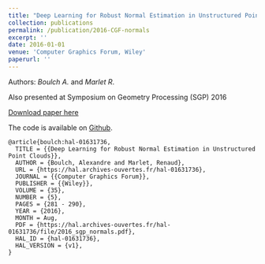 ```yaml
---
title: "Deep Learning for Robust Normal Estimation in Unstructured Point Clouds"
collection: publications
permalink: /publication/2016-CGF-normals
excerpt: ''
date: 2016-01-01
venue: 'Computer Graphics Forum, Wiley'
paperurl: ''
---
```


Authors: *Boulch A.* and *Marlet R*.

Also presented at Symposium on Geometry Processing (SGP) 2016


[Download paper here](https://aboulch.github.io/files/2016_sgp_normals.pdf)

The code is available on [Github](https://github.com/aboulch/normals_HoughCNN).


```
@article{boulch:hal-01631736,
  TITLE = {{Deep Learning for Robust Normal Estimation in Unstructured Point Clouds}},
  AUTHOR = {Boulch, Alexandre and Marlet, Renaud},
  URL = {https://hal.archives-ouvertes.fr/hal-01631736},
  JOURNAL = {{Computer Graphics Forum}},
  PUBLISHER = {{Wiley}},
  VOLUME = {35},
  NUMBER = {5},
  PAGES = {281 - 290},
  YEAR = {2016},
  MONTH = Aug,
  PDF = {https://hal.archives-ouvertes.fr/hal-01631736/file/2016_sgp_normals.pdf},
  HAL_ID = {hal-01631736},
  HAL_VERSION = {v1},
}
```
